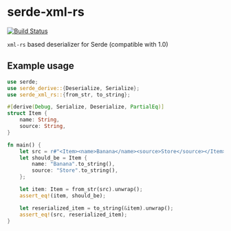 # serde-xml-rs

[![Build Status](https://travis-ci.org/RReverser/serde-xml-rs.svg?branch=master)](https://travis-ci.org/RReverser/serde-xml-rs)

`xml-rs` based deserializer for Serde (compatible with 1.0)

## Example usage

```rust
use serde;
use serde_derive::{Deserialize, Serialize};
use serde_xml_rs::{from_str, to_string};

#[derive(Debug, Serialize, Deserialize, PartialEq)]
struct Item {
    name: String,
    source: String,
}

fn main() {
    let src = r#"<Item><name>Banana</name><source>Store</source></Item>"#;
    let should_be = Item {
        name: "Banana".to_string(),
        source: "Store".to_string(),
    };

    let item: Item = from_str(src).unwrap();
    assert_eq!(item, should_be);

    let reserialized_item = to_string(&item).unwrap();
    assert_eq!(src, reserialized_item);
}
```
